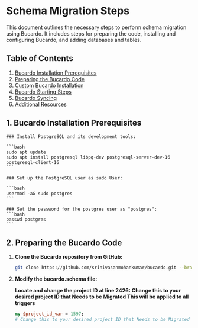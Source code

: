 # Schema Migration Steps

This document outlines the necessary steps to perform schema migration using Bucardo. It includes steps for preparing the code, installing and configuring Bucardo, and adding databases and tables.

## Table of Contents

1. [Bucardo Installation Prerequisites](#2-bucardo-installation-prerequisites)
2. [Preparing the Bucardo Code](#1-preparing-the-bucardo-code)
4. [Custom Bucardo Installation](#3-custom-bucardo-installation)
3. [Bucardo Starting Steps](#4-bucardo-starting-steps)
4. [Bucardo Syncing](#5-bucardo-syncing)
5. [Additional Resources](#6-additional-resources)

## 1. Bucardo Installation Prerequisites

    ### Install PostgreSQL and its development tools:

    ```bash
    sudo apt update
    sudo apt install postgresql libpq-dev postgresql-server-dev-16 postgresql-client-16
    ```

    ### Set up the PostgreSQL user as sudo User:

    ```bash
    usermod -aG sudo postgres
    ```

    ### Set the password for the postgres user as "postgres":
    ```bash
    passwd postgres
    ```



## 2. Preparing the Bucardo Code

1. **Clone the Bucardo repository from GitHub:**
   ```bash
   git clone https://github.com/srinivasanmohankumar/bucardo.git --branch schema-migration-v3

2. **Modify the bucardo.schema file:**

    **Locate and change the project ID at line 2426: Change this to your desired project ID that Needs to be Migrated This will be applied to all triggers**

    ```perl
    my $project_id_var = 1597; 
    # Change this to your desired project ID that Needs to be Migrated This will be applied to all triggers
